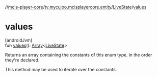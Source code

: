 //[mcls-player-core](../../../index.md)/[tv.mycujoo.mclsplayercore.entity](../index.md)/[LiveState](index.md)/[values](values.md)

# values

[androidJvm]\
fun [values](values.md)(): [Array](https://kotlinlang.org/api/latest/jvm/stdlib/kotlin/-array/index.html)&lt;[LiveState](index.md)&gt;

Returns an array containing the constants of this enum type, in the order they're declared.

This method may be used to iterate over the constants.
